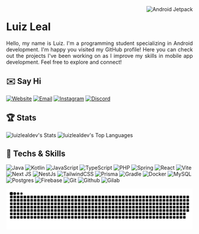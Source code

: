 <img align="right" alt="Android Jetpack" src="https://i.ibb.co/s96WgdMw/android-jetpack.png">

# Luiz Leal
<p align="justify">
Hello, my name is Luiz. I'm a programming student specializing in Android development. I'm happy you visited my GitHub profile! Here you can check out the projects I've been working on as I improve my skills in mobile app development. Feel free to explore and connect!
</p>

## ✉️ Say Hi

[![Website](https://img.shields.io/badge/Website-%23061626?style=for-the-badge&logo=GoogleChrome&logoColor=4285f4)](https://www.luizleal.dev)
[![Email](https://img.shields.io/badge/Email-%23061626?style=for-the-badge&logo=gmail&logoColor=4285f4)](mailto:contato@luizleal.dev)
[![Instagram](https://img.shields.io/badge/Instagram-%23061626?style=for-the-badge&logo=instagram&logoColor=4285f4)](https://www.instagram.com/luizleal.dev/)
[![Discord](https://img.shields.io/badge/Discord-%23061626?style=for-the-badge&logo=discord&logoColor=4285f4)](https://discord.com/users/826220663643701248)

## 🏆 Stats

![luizlealdev's Stats](https://github-readme-stats-git-masterrstaa-rickstaa.vercel.app/api?username=luizlealdev&show_icons=true&include_all_commits=false&count_private=true&line_height=25&hide=issues&bg_color=061626&hide_border=true&title_color=4285f4&text_color=FFF&border_radius=3&icon_color=4285f4&rank_icon=github&theme=transparent)
![luizlealdev's Top Languages](https://github-readme-stats-git-masterrstaa-rickstaa.vercel.app/api/top-langs/?username=luizlealdev&bg_color=061626&title_color=4285f4&show_icons=true&hide_border=true&layout=compact&text_color=FFF)


## 🤖 Techs & Skills
![Java](https://img.shields.io/badge/java-%23061626.svg?style=for-the-badge&logo=openjdk&logoColor=white)
![Kotlin](https://img.shields.io/badge/kotlin-%23061626.svg?style=for-the-badge&logo=kotlin&logoColor=844dfd)
![JavaScript](https://img.shields.io/badge/javascript-%23061626.svg?style=for-the-badge&logo=javascript&logoColor=%23F7DF1E)
![TypeScript](https://img.shields.io/badge/typescript-%23061626.svg?style=for-the-badge&logo=typescript&logoColor=007ACC)
![PHP](https://img.shields.io/badge/php-%23061626.svg?style=for-the-badge&logo=php&logoColor=777BB4)
![Spring](https://img.shields.io/badge/spring-%23061626.svg?style=for-the-badge&logo=spring&logoColor=6db33f)
![React](https://img.shields.io/badge/react-%23061626.svg?style=for-the-badge&logo=react&logoColor=%2361DAFB)
![Vite](https://img.shields.io/badge/vite-%23061626.svg?style=for-the-badge&logo=vite&logoColor=%646cff)
![Next JS](https://img.shields.io/badge/next-%23061626.svg?style=for-the-badge&logo=next.js&logoColor=white)
![NestJs](https://img.shields.io/badge/nextjs-%23061626.svg?style=for-the-badge&logo=nestjs&logoColor=e0234e)
![TailwindCSS](https://img.shields.io/badge/tailwindcss-%23061626.svg?style=for-the-badge&logo=tailwindcss&logoColor=2338B2AC)
![Prisma](https://img.shields.io/badge/prisma-%23061626.svg?style=for-the-badge&logo=prisma&logoColor=white)
![Gradle](https://img.shields.io/badge/gradle-%23061626.svg?style=for-the-badge&logo=gradle&logoColor=%231962AA)
![Docker](https://img.shields.io/badge/docker-%23061626.svg?style=for-the-badge&logo=docker&logoColor=%0db7ed)
![MySQL](https://img.shields.io/badge/mysql-%23061626.svg?style=for-the-badge&logo=mysql&logoColor=%4479a1)
![Postgres](https://img.shields.io/badge/postgres-%23061626.svg?style=for-the-badge&logo=postgresql&logoColor=%231962AA)
![Firebase](https://img.shields.io/badge/firebase-%23061626.svg?style=for-the-badge&logo=firebase&logoColor=%23F38020)
![Git](https://img.shields.io/badge/git-%23061626.svg?style=for-the-badge&logo=git&logoColor=%23f05033)
![Github](https://img.shields.io/badge/github-%23061626.svg?style=for-the-badge&logo=github&logoColor=white)
![Gilab](https://img.shields.io/badge/gitlab-%23061626.svg?style=for-the-badge&logo=gitlab&logoColor=%23f06611)

<picture>
  <source media="(prefers-color-scheme: dark)" srcset="https://raw.githubusercontent.com/luizlealdev/luizlealdev/output/github-contribution-grid-snake-dark.svg">
  <source media="(prefers-color-scheme: light)" srcset="https://raw.githubusercontent.com/luizlealdev/luizlealdev/output/github-contribution-grid-snake.svg">
  <img alt="github contribution grid snake animation" src="https://raw.githubusercontent.com/platane/platane/output/github-contribution-grid-snake.svg">
</picture>
